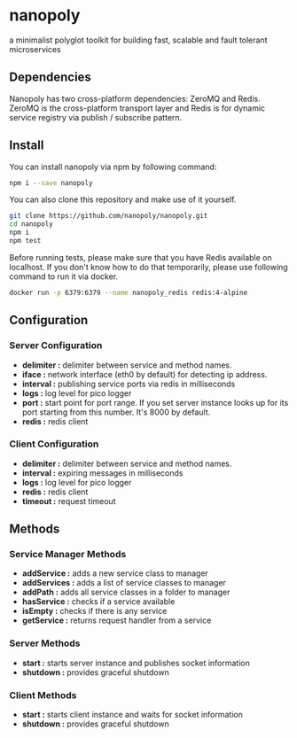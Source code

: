 # nanopoly

a minimalist polyglot toolkit for building fast, scalable and fault tolerant microservices

## Dependencies

Nanopoly has two cross-platform dependencies: ZeroMQ and Redis.
ZeroMQ is the cross-platform transport layer and Redis is for dynamic service registry via publish / subscribe pattern.

## Install

You can install nanopoly via npm by following command:

```bash
npm i --save nanopoly
```

You can also clone this repository and make use of it yourself.

```bash
git clone https://github.com/nanopoly/nanopoly.git
cd nanopoly
npm i
npm test
```

Before running tests, please make sure that you have Redis available on localhost.
If you don't know how to do that temporarily, please use following command to run it via docker.

```bash
docker run -p 6379:6379 --name nanopoly_redis redis:4-alpine
```

## Configuration

### Server Configuration

- **delimiter :** delimiter between service and method names.
- **iface :** network interface (eth0 by default) for detecting ip address.
- **interval :** publishing service ports via redis in milliseconds
- **logs :** log level for pico logger
- **port :** start point for port range. If you set server instance looks up for its port starting from this number. It's 8000 by default.
- **redis :** redis client

### Client Configuration

- **delimiter :** delimiter between service and method names.
- **interval :** expiring messages in milliseconds
- **logs :** log level for pico logger
- **redis :** redis client
- **timeout :** request timeout

## Methods

### Service Manager Methods

- **addService :** adds a new service class to manager
- **addServices :** adds a list of service classes to manager
- **addPath :** adds all service classes in a folder to manager
- **hasService :** checks if a service available
- **isEmpty :** checks if there is any service
- **getService :** returns request handler from a service

### Server Methods

- **start :** starts server instance and publishes socket information
- **shutdown :** provides graceful shutdown

### Client Methods

- **start :** starts client instance and waits for socket information
- **shutdown :** provides graceful shutdown
